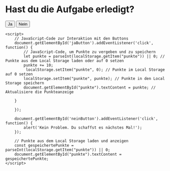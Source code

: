 <html lang="de">
<head>
    <meta charset="UTF-8">
    <meta name="viewport" content="width=device-width, initial-scale=1.0">
    <title>Fragene</title>
</head>
<body>
    <h1>Hast du die Aufgabe erledigt?</h1>
    <button id="jaButton" onclick="window.location.href = 'https://leon22221.github.io/Site-L/';">Ja</button>
    <button id="neinButton">Nein</button>

    <script>
        // JavaScript-Code zur Interaktion mit den Buttons
        document.getElementById('jaButton').addEventListener('click', function() {
            // JavaScript-Code, um Punkte zu vergeben und zu speichern
            let punkte = parseInt(localStorage.getItem("punkte")) || 0; // Punkte aus dem Local Storage laden oder auf 0 setzen
            punkte += 10;
             localStorage.setItem("punkte", 0); // Punkte im Local Storage auf 0 setzen
            localStorage.setItem("punkte", punkte); // Punkte in den Local Storage speichern
            document.getElementById("punkte").textContent = punkte; // Aktualisiere die Punkteanzeige
    
        }

        });

        document.getElementById('neinButton').addEventListener('click', function() {
            alert('Kein Problem. Du schaffst es nächstes Mal!');
        });

        // Punkte aus dem Local Storage laden und anzeigen
        const gespeichertePunkte = parseInt(localStorage.getItem("punkte")) || 0;
        document.getElementById("punkte").textContent = gespeichertePunkte;
    </script>
</body>
</html>





